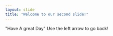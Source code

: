 ```yaml
---
layout: slide
title: "Welcome to our second slide!"
---
```

"Have A great Day"
Use the left arrow to go back!
